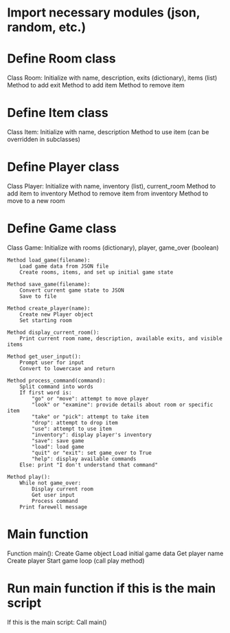 # Import necessary modules (json, random, etc.)

# Define Room class
Class Room:
    Initialize with name, description, exits (dictionary), items (list)
    Method to add exit
    Method to add item
    Method to remove item

# Define Item class
Class Item:
    Initialize with name, description
    Method to use item (can be overridden in subclasses)

# Define Player class
Class Player:
    Initialize with name, inventory (list), current_room
    Method to add item to inventory
    Method to remove item from inventory
    Method to move to a new room

# Define Game class
Class Game:
    Initialize with rooms (dictionary), player, game_over (boolean)

    Method load_game(filename):
        Load game data from JSON file
        Create rooms, items, and set up initial game state

    Method save_game(filename):
        Convert current game state to JSON
        Save to file

    Method create_player(name):
        Create new Player object
        Set starting room

    Method display_current_room():
        Print current room name, description, available exits, and visible items

    Method get_user_input():
        Prompt user for input
        Convert to lowercase and return

    Method process_command(command):
        Split command into words
        If first word is:
            "go" or "move": attempt to move player
            "look" or "examine": provide details about room or specific item
            "take" or "pick": attempt to take item
            "drop": attempt to drop item
            "use": attempt to use item
            "inventory": display player's inventory
            "save": save game
            "load": load game
            "quit" or "exit": set game_over to True
            "help": display available commands
        Else: print "I don't understand that command"

    Method play():
        While not game_over:
            Display current room
            Get user input
            Process command
        Print farewell message

# Main function
Function main():
    Create Game object
    Load initial game data
    Get player name
    Create player
    Start game loop (call play method)

# Run main function if this is the main script
If this is the main script:
    Call main()